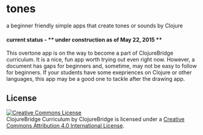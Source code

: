 # tones
a beginner friendly simple apps that create tones or sounds by Clojure

#### current status - ** under construction as of May 22, 2015 **
This overtone app is on the way to become a part of ClojureBridge curriculum.
It is a nice, fun app worth trying out even right now.
However, a document has gaps for beginners and, sometime, may not be easy to follow for beginners.
If your students have some exepriences on Clojure or other languages, this app may be a good one to tackle after the drawing app.


License
-------
<a rel="license" href="http://creativecommons.org/licenses/by/4.0/deed.en_US"><img alt="Creative Commons License" style="border-width:0" src="http://i.creativecommons.org/l/by/4.0/88x31.png" /></a><br /><span xmlns:dct="http://purl.org/dc/terms/" href="http://purl.org/dc/dcmitype/Text" property="dct:title" rel="dct:type">ClojureBridge Curriculum</span> by <span xmlns:cc="http://creativecommons.org/ns#" property="cc:attributionName">ClojureBridge</span> is licensed under a <a rel="license" href="http://creativecommons.org/licenses/by/4.0/deed.en_US">Creative Commons Attribution 4.0 International License</a>.
